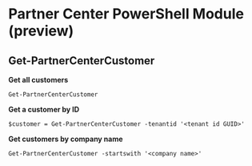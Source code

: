 # Partner Center PowerShell Module (preview) #

## Get-PartnerCenterCustomer ##


**Get all customers**

    Get-PartnerCenterCustomer

**Get a customer by ID**

    $customer = Get-PartnerCenterCustomer -tenantid '<tenant id GUID>'

**Get customers by company name**

    Get-PartnerCenterCustomer -startswith '<company name>'
